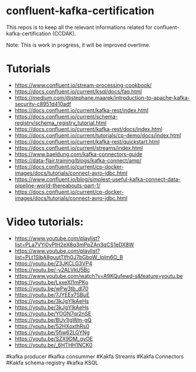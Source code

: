 # confluent-kafka-certification
This repos is to keep all the relevant informations related for confluent-kafka-certification (CCDAK).

Note: This is work in progress, it will be improved overtime. 

# Tutorials
* https://www.confluent.io/stream-processing-cookbook/
* https://docs.confluent.io/current/ksql/docs/faq.html
* https://medium.com/@stephane.maarek/introduction-to-apache-kafka-security-c8951d410adf
* https://docs.confluent.io/current/kafka-rest/index.html
* https://docs.confluent.io/current/schema-registry/schema_registry_tutorial.html
* https://docs.confluent.io/current/kafka-rest/docs/index.html
* https://docs.confluent.io/current/tutorials/cp-demo/docs/index.html
* https://docs.confluent.io/current/kafka-rest/quickstart.html
* https://docs.confluent.io/current/streams/index.html
* https://www.baeldung.com/kafka-connectors-guide
* https://data-flair.training/blogs/kafka-connect/amp/
* https://docs.confluent.io/current/cp-docker-images/docs/tutorials/connect-avro-jdbc.html
* https://www.confluent.io/blog/simplest-useful-kafka-connect-data-pipeline-world-thereabouts-part-1/
* https://docs.confluent.io/current/cp-docker-images/docs/tutorials/connect-avro-jdbc.html


# Video tutorials:
* https://www.youtube.com/playlist?list=PLa7VYi0yPIH2eX8q3mPpZAn3qCS1eDX8W
* https://www.youtube.com/playlist?list=PLt1SIbA8guutTlfh0J7bGboW_Iplm6O_B
* https://youtu.be/Z3JKCLG3VP4
* https://youtu.be/-y2ALVkU5Bc
* https://www.youtube.com/watch?v=A9KQufewd-s&feature=youtu.be
* https://youtu.be/LxxeXI1mPKo
* https://youtu.be/wPw3tb_dl70
* https://youtu.be/7JYEEx7SBuE
* https://youtu.be/3kJgYIkAeHs
* https://youtu.be/3kJgYIkAeHs
* https://youtu.be/YOGN7qr2nSE
* https://youtu.be/BUv1IgWm-gQ
* https://youtu.be/52HXoxthRs0
* https://youtu.be/5fjw62LGYNg
* https://youtu.be/SZX9DM_gyOE
* https://youtu.be/_6HTHH1NCK0

#kafka producer
#kafka consummer
#Kakfa Streams
#Kakfa Connectors
#Kakfa schema-registry
#kafka KSQL
